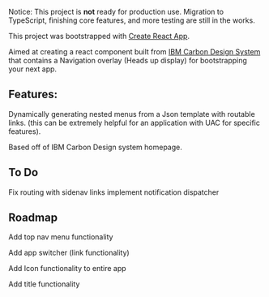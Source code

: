 Notice: This project is **not** ready for production use. Migration to TypeScript, finishing core features, and more testing are still in the works.

This project was bootstrapped with [Create React App](https://github.com/facebook/create-react-app).

Aimed at creating a react component built from [IBM Carbon Design System](https://www.carbondesignsystem.com) that contains a Navigation overlay (Heads up display) for bootstrapping your next app.


## Features:
Dynamically generating nested menus from a Json template with routable links. (this can be extremely helpful for an application with UAC for specific features).

Based off of IBM Carbon Design system homepage. 

## To Do
Fix routing with sidenav links
implement notification dispatcher

## Roadmap
Add top nav menu functionality

Add app switcher (link functionality)

Add Icon functionality to entire app

Add title functionality

